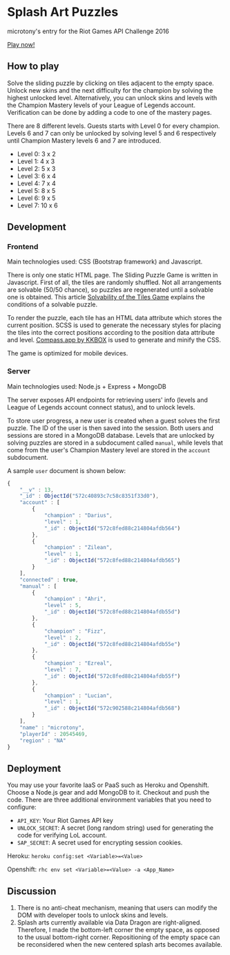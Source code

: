 # Splash Art Puzzles

microtony's entry for the Riot Games API Challenge 2016

[Play now!](http://sap-microtony.rhcloud.com/)

## How to play

Solve the sliding puzzle by clicking on tiles adjacent to the empty space. Unlock new skins and the next difficulty for the champion by solving the highest unlocked level. Alternatively, you can unlock skins and levels with the Champion Mastery levels of your League of Legends account. Verification can be done by adding a code to one of the mastery pages.

There are 8 different levels. Guests starts with Level 0 for every champion. Levels 6 and 7 can only be unlocked by solving level 5 and 6 respectively until Champion Mastery levels 6 and 7 are introduced. 

* Level 0: 3 x 2
* Level 1: 4 x 3
* Level 2: 5 x 3
* Level 3: 6 x 4
* Level 4: 7 x 4
* Level 5: 8 x 5
* Level 6: 9 x 5
* Level 7: 10 x 6

## Development

### Frontend

Main technologies used: CSS (Bootstrap framework) and Javascript.

There is only one static HTML page. The Sliding Puzzle Game is written in Javascript. First of all, the tiles are randomly shuffled. Not all arrangements are solvable (50/50 chance), so puzzles are regenerated until a solvable one is obtained. This article [Solvability of the Tiles Game](https://www.cs.bham.ac.uk/~mdr/teaching/modules04/java2/TilesSolvability.html) explains the conditions of a solvable puzzle.

To render the puzzle, each tile has an HTML data attribute which stores the current position. SCSS is used to generate the necessary styles for placing the tiles into the correct positions according to the position data attribute and level. [Compass.app by KKBOX](http://compass.kkbox.com/) is used to generate and minify the CSS.

The game is optimized for mobile devices.

### Server

Main technologies used: Node.js + Express + MongoDB

The server exposes API endpoints for retrieving users' info (levels and League of Legends account connect status), and to unlock levels.

To store user progress, a new user is created when a guest solves the first puzzle. The ID of the user is then saved into the session. Both users and sessions are stored in a MongoDB database. Levels that are unlocked by solving puzzles are stored in a subdocument called `manual`, while levels that come from the user's Champion Mastery level are stored in the `account` subdocument. 

A sample `user` document is shown below:

```javascript
{
    "__v" : 13,
    "_id" : ObjectId("572c40893c7c58c8351f33d0"),
    "account" : [ 
        {
            "champion" : "Darius",
            "level" : 1,
            "_id" : ObjectId("572c8fed88c214804afdb564")
        }, 
        {
            "champion" : "Zilean",
            "level" : 1,
            "_id" : ObjectId("572c8fed88c214804afdb565")
        }
    ],
    "connected" : true,
    "manual" : [ 
        {
            "champion" : "Ahri",
            "level" : 5,
            "_id" : ObjectId("572c8fed88c214804afdb55d")
        }, 
        {
            "champion" : "Fizz",
            "level" : 2,
            "_id" : ObjectId("572c8fed88c214804afdb55e")
        }, 
        {
            "champion" : "Ezreal",
            "level" : 7,
            "_id" : ObjectId("572c8fed88c214804afdb55f")
        },
        {
            "champion" : "Lucian",
            "level" : 1,
            "_id" : ObjectId("572c902588c214804afdb568")
        }
    ],
    "name" : "microtony",
    "playerId" : 20545469,
    "region" : "NA"
}
```

## Deployment

You may use your favorite IaaS or PaaS such as Heroku and Openshift. Choose a Node.js gear and add MongoDB to it. Checkout and push the code. There are three additional environment variables that you need to configure:

* `API_KEY`: Your Riot Games API key
* `UNLOCK_SECRET`: A secret (long random string) used for generating the code for verifying LoL account.
* `SAP_SECRET`: A secret used for encrypting session cookies.

Heroku: `heroku config:set <Variable>=<Value>`

Openshift: `rhc env set <Variable>=<Value> -a <App_Name>`

## Discussion

1. There is no anti-cheat mechanism, meaning that users can modify the DOM with developer tools to unlock skins and levels. 
2. Splash arts currently available via Data Dragon are right-aligned. Therefore, I made the bottom-left corner the empty space, as opposed to the usual bottom-right corner. Repositioning of the empty space can be reconsidered when the new centered splash arts becomes available.
